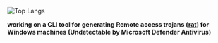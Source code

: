 ![Top Langs](https://github-readme-stats.vercel.app/api/top-langs/?username=emreutkan&layout=compact&theme=transparent)

**working on a CLI tool for generating Remote access trojans ([rat](https://github.com/emreutkan/rat)) for Windows machines (Undetectable by Microsoft Defender Antivirus)**
<!---
emreutkan/emreutkan is a ✨ special ✨ repository because its `README.md` (this file) appears on your GitHub profile.
You can click the Preview link to take a look at your changes.
--->
